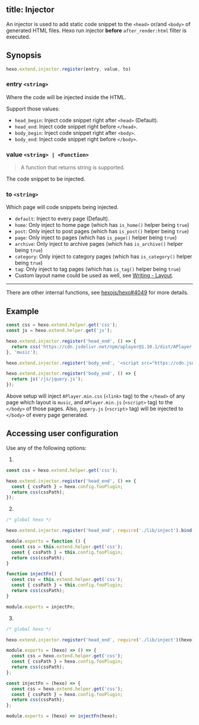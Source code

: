 title: Injector
---

An injector is used to add static code snippet to the `<head>` or/and `<body>` of generated HTML files. Hexo run injector **before** `after_render:html` filter is executed.

## Synopsis

```js
hexo.extend.injector.register(entry, value, to)
```

### entry `<string>`

Where the code will be injected inside the HTML.

Support those values:

- `head_begin`: Inject code snippet right after `<head>` (Default).
- `head_end`: Inject code snippet right before `</head>`.
- `body_begin`: Inject code snippet right after `<body>`.
- `body_end`: Inject code snippet right before `</body>`.

### value `<string> | <Function>`

> A function that returns string is supported.

The code snippet to be injected.

### to `<string>`

Which page will code snippets being injected.

- `default`: Inject to every page (Default).
- `home`: Only inject to home page (which has `is_home()` helper being `true`)
- `post`: Only inject to post pages (which has `is_post()` helper being `true`)
- `page`: Only inject to pages (which has `is_page()` helper being `true`)
- `archive`: Only inject to archive pages (which has `is_archive()` helper being `true`)
- `category`: Only inject to category pages (which has `is_category()` helper being `true`)
- `tag`: Only inject to tag pages (which has `is_tag()` helper being `true`)
- Custom layout name could be used as well, see [Writing - Layout](writing#Layout).

----

There are other internal functions, see [hexojs/hexo#4049](https://github.com/hexojs/hexo/pull/4049) for more details.

## Example

```js
const css = hexo.extend.helper.get('css');
const js = hexo.extend.helper.get('js');

hexo.extend.injector.register('head_end', () => {
  return css('https://cdn.jsdelivr.net/npm/aplayer@1.10.1/dist/APlayer.min.css');
}, 'music');

hexo.extend.injector.register('body_end', '<script src="https://cdn.jsdelivr.net/npm/aplayer@1.10.1/dist/APlayer.min.js">', 'music');

hexo.extend.injector.register('body_end', () => {
  return js('/js/jquery.js');
});
```

Above setup will inject `APlayer.min.css` (`<link>` tag) to the `</head>` of any page which layout is `music`, and `APlayer.min.js` (`<script>` tag) to the `</body>` of those pages. Also, `jquery.js` (`<script>` tag) will be injected to `</body>` of every page generated.

## Accessing user configuration

Use any of the following options:

1.

``` js
const css = hexo.extend.helper.get('css');

hexo.extend.injector.register('head_end', () => {
  const { cssPath } = hexo.config.fooPlugin;
  return css(cssPath);
});
```

2.


``` js index.js
/* global hexo */

hexo.extend.injector.register('head_end', require('./lib/inject').bind(hexo))
```

``` js lib/inject.js
module.exports = function () {
  const css = this.extend.helper.get('css');
  const { cssPath } = this.config.fooPlugin;
  return css(cssPath);
}
```

``` js lib/inject.js
function injectFn() {
  const css = this.extend.helper.get('css');
  const { cssPath } = this.config.fooPlugin;
  return css(cssPath);
}

module.exports = injectFn;
```

3.

``` js index.js
/* global hexo */

hexo.extend.injector.register('head_end', require('./lib/inject')(hexo))
```

``` js lib/inject.js
module.exports = (hexo) => () => {
  const css = hexo.extend.helper.get('css');
  const { cssPath } = hexo.config.fooPlugin;
  return css(cssPath);
};
```

``` js lib/inject.js
const injectFn = (hexo) => {
  const css = hexo.extend.helper.get('css');
  const { cssPath } = hexo.config.fooPlugin;
  return css(cssPath);
};

module.exports = (hexo) => injectFn(hexo);
```
